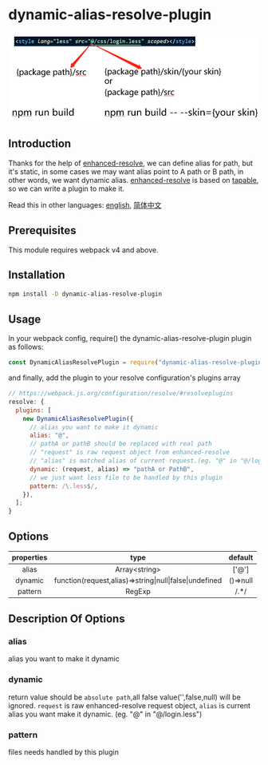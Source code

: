 # dynamic-alias-resolve-plugin

![](assets/2020-06-12-10-12-59.png)

## Introduction

Thanks for the help of [enhanced-resolve](https://github.com/webpack/enhanced-resolve), we can define alias for path, but it's static, in some cases we may want alias point to A path or B path, in other words, we want dynamic alias. [enhanced-resolve](https://github.com/webpack/enhanced-resolve) is based on [tapable](https://github.com/webpack/tapable), so we can write a plugin to make it.

Read this in other languages: [english](./README.md), [简体中文](./README.zh-cn.md)

## Prerequisites

This module requires webpack v4 and above.

## Installation

```sh
npm install -D dynamic-alias-resolve-plugin
```

## Usage

In your webpack config, require() the dynamic-alias-resolve-plugin plugin as follows:

```js
const DynamicAliasResolvePlugin = require("dynamic-alias-resolve-plugin");
```

and finally, add the plugin to your resolve configuration's plugins array

```js
// https://webpack.js.org/configuration/resolve/#resolveplugins
resolve: {
  plugins: [
    new DynamicAliasResolvePlugin({
      // alias you want to make it dynamic
      alias: "@",
      // pathA or pathB should be replaced with real path
      // "request" is raw request object from enhanced-resolve
      // "alias" is matched alias of current request.(eg. "@" in "@/login.less")
      dynamic: (request, alias) => "pathA or PathB",
      // we just want less file to be handled by this plugin
      pattern: /\.less$/,
    }),
  ];
}
```

## Options

| properties |                          type                           |              default              |
| :--------: | :-----------------------------------------------------: | :-------------------------------: |
|   alias    |                     Array\<string\>                     |               ['@']               |
|  dynamic   | function(request,alias)=>string\|null\|false\|undefined |             ()=>null              |
|  pattern   |                         RegExp                          |               /.\*/               |

## Description Of Options

### alias

alias you want to make it dynamic

### dynamic

return value should be `absolute path`,all false value('',false,null) will be ignored. `request` is raw enhanced-resolve request object, `alias` is current alias you want make it dynamic. (eg. "@" in "@/login.less")

### pattern

files needs handled by this plugin
